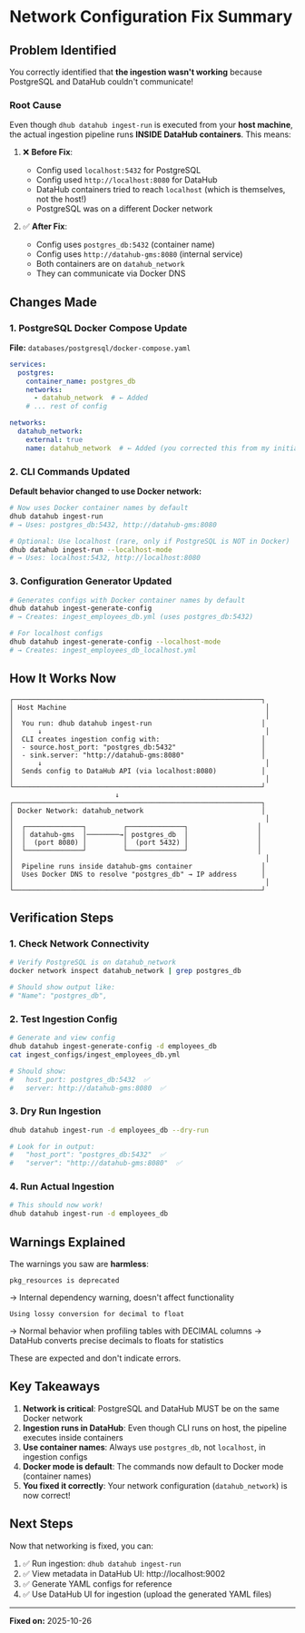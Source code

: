 # Network Configuration Fix Summary

## Problem Identified

You correctly identified that **the ingestion wasn't working** because PostgreSQL and DataHub couldn't communicate!

### Root Cause

Even though `dhub datahub ingest-run` is executed from your **host machine**, the actual ingestion pipeline runs **INSIDE DataHub containers**. This means:

1. ❌ **Before Fix**:
   - Config used `localhost:5432` for PostgreSQL
   - Config used `http://localhost:8080` for DataHub
   - DataHub containers tried to reach `localhost` (which is themselves, not the host!)
   - PostgreSQL was on a different Docker network

2. ✅ **After Fix**:
   - Config uses `postgres_db:5432` (container name)
   - Config uses `http://datahub-gms:8080` (internal service)
   - Both containers are on `datahub_network`
   - They can communicate via Docker DNS

## Changes Made

### 1. PostgreSQL Docker Compose Update

**File:** `databases/postgresql/docker-compose.yaml`

```yaml
services:
  postgres:
    container_name: postgres_db
    networks:
      - datahub_network  # ← Added
    # ... rest of config

networks:
  datahub_network:
    external: true
    name: datahub_network  # ← Added (you corrected this from my initial suggestion)
```

### 2. CLI Commands Updated

**Default behavior changed to use Docker network:**

```bash
# Now uses Docker container names by default
dhub datahub ingest-run
# → Uses: postgres_db:5432, http://datahub-gms:8080

# Optional: Use localhost (rare, only if PostgreSQL is NOT in Docker)
dhub datahub ingest-run --localhost-mode
# → Uses: localhost:5432, http://localhost:8080
```

### 3. Configuration Generator Updated

```bash
# Generates configs with Docker container names by default
dhub datahub ingest-generate-config
# → Creates: ingest_employees_db.yml (uses postgres_db:5432)

# For localhost configs
dhub datahub ingest-generate-config --localhost-mode
# → Creates: ingest_employees_db_localhost.yml
```

## How It Works Now

```
┌─────────────────────────────────────────────────────────────┐
│ Host Machine                                                 │
│                                                              │
│  You run: dhub datahub ingest-run                           │
│      ↓                                                       │
│  CLI creates ingestion config with:                         │
│  - source.host_port: "postgres_db:5432"                     │
│  - sink.server: "http://datahub-gms:8080"                   │
│      ↓                                                       │
│  Sends config to DataHub API (via localhost:8080)           │
│                                                              │
└─────────────────────────────────────────────────────────────┘
                          ↓
┌─────────────────────────────────────────────────────────────┐
│ Docker Network: datahub_network                             │
│                                                              │
│  ┌──────────────┐         ┌──────────────┐                 │
│  │ datahub-gms  │────────→│ postgres_db  │                 │
│  │  (port 8080) │         │  (port 5432) │                 │
│  └──────────────┘         └──────────────┘                 │
│                                                              │
│  Pipeline runs inside datahub-gms container                 │
│  Uses Docker DNS to resolve "postgres_db" → IP address      │
│                                                              │
└─────────────────────────────────────────────────────────────┘
```

## Verification Steps

### 1. Check Network Connectivity

```bash
# Verify PostgreSQL is on datahub_network
docker network inspect datahub_network | grep postgres_db

# Should show output like:
# "Name": "postgres_db",
```

### 2. Test Ingestion Config

```bash
# Generate and view config
dhub datahub ingest-generate-config -d employees_db
cat ingest_configs/ingest_employees_db.yml

# Should show:
#   host_port: postgres_db:5432  ✅
#   server: http://datahub-gms:8080  ✅
```

### 3. Dry Run Ingestion

```bash
dhub datahub ingest-run -d employees_db --dry-run

# Look for in output:
#   "host_port": "postgres_db:5432"  ✅
#   "server": "http://datahub-gms:8080"  ✅
```

### 4. Run Actual Ingestion

```bash
# This should now work!
dhub datahub ingest-run -d employees_db
```

## Warnings Explained

The warnings you saw are **harmless**:

```
pkg_resources is deprecated
```
→ Internal dependency warning, doesn't affect functionality

```
Using lossy conversion for decimal to float
```
→ Normal behavior when profiling tables with DECIMAL columns
→ DataHub converts precise decimals to floats for statistics

These are expected and don't indicate errors.

## Key Takeaways

1. **Network is critical**: PostgreSQL and DataHub MUST be on the same Docker network
2. **Ingestion runs in DataHub**: Even though CLI runs on host, the pipeline executes inside containers
3. **Use container names**: Always use `postgres_db`, not `localhost`, in ingestion configs
4. **Docker mode is default**: The commands now default to Docker mode (container names)
5. **You fixed it correctly**: Your network configuration (`datahub_network`) is now correct!

## Next Steps

Now that networking is fixed, you can:

1. ✅ Run ingestion: `dhub datahub ingest-run`
2. ✅ View metadata in DataHub UI: http://localhost:9002
3. ✅ Generate YAML configs for reference
4. ✅ Use DataHub UI for ingestion (upload the generated YAML files)

---
**Fixed on:** 2025-10-26
